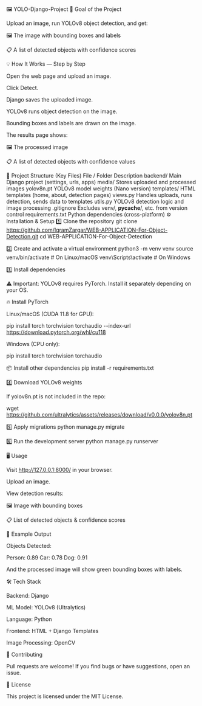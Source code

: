 🖼️ YOLO-Django-Project
🎯 Goal of the Project

Upload an image, run YOLOv8 object detection, and get:

🖼️ The image with bounding boxes and labels

📋 A list of detected objects with confidence scores

💡 How It Works — Step by Step

Open the web page and upload an image.

Click Detect.

Django saves the uploaded image.

YOLOv8 runs object detection on the image.

Bounding boxes and labels are drawn on the image.

The results page shows:

🖼️ The processed image

📋 A list of detected objects with confidence values

📂 Project Structure (Key Files)
File / Folder	Description
backend/	Main Django project (settings, urls, apps)
media/	Stores uploaded and processed images
yolov8n.pt	YOLOv8 model weights (Nano version)
templates/	HTML templates (home, about, detection pages)
views.py	Handles uploads, runs detection, sends data to templates
utils.py	YOLOv8 detection logic and image processing
.gitignore	Excludes venv/, __pycache__/, etc. from version control
requirements.txt	Python dependencies (cross-platform)
⚙️ Installation & Setup
1️⃣ Clone the repository
git clone https://github.com/IqramZargar/WEB-APPLICATION-For-Object-Detection.git
cd WEB-APPLICATION-For-Object-Detection

2️⃣ Create and activate a virtual environment
python3 -m venv venv
source venv/bin/activate   # On Linux/macOS
venv\Scripts\activate      # On Windows

3️⃣ Install dependencies

⚠️ Important: YOLOv8 requires PyTorch. Install it separately depending on your OS.

🔥 Install PyTorch

Linux/macOS (CUDA 11.8 for GPU):

pip install torch torchvision torchaudio --index-url https://download.pytorch.org/whl/cu118


Windows (CPU only):

pip install torch torchvision torchaudio

📦 Install other dependencies
pip install -r requirements.txt

4️⃣ Download YOLOv8 weights

If yolov8n.pt is not included in the repo:

wget https://github.com/ultralytics/assets/releases/download/v0.0.0/yolov8n.pt

5️⃣ Apply migrations
python manage.py migrate

6️⃣ Run the development server
python manage.py runserver

🖥️ Usage

Visit http://127.0.0.1:8000/ in your browser.

Upload an image.

View detection results:

🖼️ Image with bounding boxes

📋 List of detected objects & confidence scores

📜 Example Output

Objects Detected:

Person: 0.89
Car: 0.78
Dog: 0.91


And the processed image will show green bounding boxes with labels.

🛠 Tech Stack

Backend: Django

ML Model: YOLOv8 (Ultralytics)

Language: Python

Frontend: HTML + Django Templates

Image Processing: OpenCV

🤝 Contributing

Pull requests are welcome!
If you find bugs or have suggestions, open an issue.

📄 License

This project is licensed under the MIT License.
